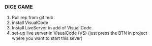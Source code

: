### DICE GAME 

1. Pull rep from git hub 
2. install VisualCode
3. Install LiveServer in add of Visual Code 
3. set-up live server in VisualCode (VS) (just press the BTN in project where you want to start this sever)
